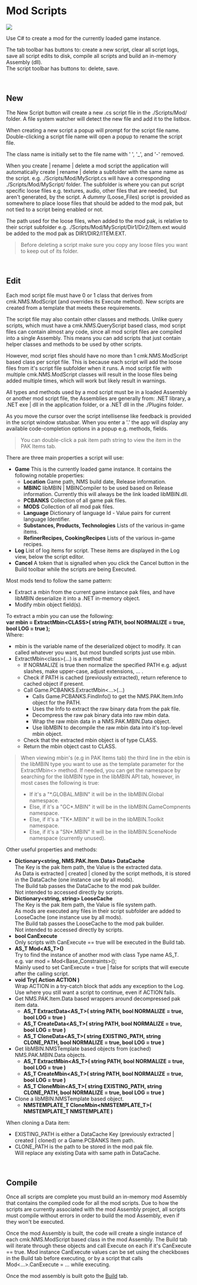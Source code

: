 # Mod Scripts
![](ScriptMod.png)

Use C# to create a mod for the currently loaded game instance.

The tab toolbar has buttons to: create a new script, clear all script logs, save all script edits to disk, compile all scripts and build an in-memory Assembly (dll).</br>
The script toolbar has buttons to: delete, save.

</br>

## New
The New Script button will create a new .cs script file in the ./Scripts/Mod/ folder.
A file system watcher will detect the new file and add it to the listbox.

When creating a new script a popup will prompt for the script file name.</br>
Double-clicking a script file name will open a popup to rename the script file.

The class name is initially set to the file name with ' ', '_', and '-' removed.

When you create | rename | delete a mod script the application will automatically create | rename | delete a subfolder with the same name as the script.
e.g. ./Scripts/Mod/MyScript.cs will have a corresponding ./Scripts/Mod/MyScript/ folder.
The subfolder is where you can put script specific loose files e.g. textures, audio, other files that are needed, but aren't generated, by the script.
A *dummy* (Loose_Files) script is provided as somewhere to place loose files that should be added to the mod pak, but not tied to a script being enabled or not.

The path used for the loose files, when added to the mod pak, is relative to their script subfolder
e.g. ./Scripts/Mod/MyScript/Dir1/Dir2/Item.ext would be added to the mod pak as DIR1/DIR2/ITEM.EXT.

> Before deleting a script make sure you copy any loose files you want to keep out of its folder.

</br>

## Edit
Each mod script file must have 0 or 1 class that derives from cmk.NMS.ModScript (and overrides its Execute method).
New scripts are created from a template that meets these requirements.

The script file may also contain other classes and methods.
Unlike query scripts, which must have a cmk.NMS.QueryScript based class, mod script files can contain almost any code, since all mod script files are compiled into a single Assembly.
This means you can add scripts that just contain helper classes and methods to be used by other scripts.

However, mod script files should have no more than 1 cmk.NMS.ModScript based class per script file.
This is because each script will add the loose files from it's script file subfolder when it runs.
A mod script file with multiple cmk.NMS.ModScript classes will result in the loose files being added multiple times,
which will work but likely result in warnings.

All types and methods used by a mod script must be in a loaded Assembly or another mod script file, the Assemblies are generally from: .NET library, a .NET exe | dll in the application folder, or a .NET dll in the ./Plugins folder.

As you move the cursor over the script intellisense like feedback is provided in the script window statusbar.
When you enter a '.' the app will display any available code-completion options in a popup e.g. methods, fields.

> You can double-click a pak item path string to view the item in the PAK Items tab.

There are three main properties a script will use:

- **Game**  This is the currently loaded game instance.  It contains the following notable properties:
  - **Location**  Game path, NMS build date, Release information.
  - **MBINC**  libMBIN | MBINCompiler to be used based on Release information.
    Currently this will always be the link loaded libMBIN.dll.
  - **PCBANKS**  Collection of all game pak files.
  - **MODS**  Collection of all mod pak files.
  - **Language**  Dictionary of language Id - Value pairs for current language Identifier.
  - **Substances, Products, Technologies**  Lists of the various in-game items.
  - **RefinerRecipes, CookingRecipes**  Lists of the various in-game recipes.
- **Log**  List of log items for script.  These items are displayed in the Log view, below the script editor.
- **Cancel**  A token that is signalled when you click the Cancel button in the Build toolbar while the scripts are being Executed.

Most mods tend to follow the same pattern:
- Extract a mbin from the current game instance pak files, and have libMBIN deserialize it into a .NET in-memory object.
- Modify mbin object field(s).

To extract a mbin you can use the following:</br>
**var mbin = ExtractMbin\<CLASS\>( string PATH, bool NORMALIZE = true, bool LOG = true );**</br>
Where:
- mbin is the variable name of the deserialized object to modify.  It can called whatever you want, but most bundled scripts just use mbin.
- ExtractMbin\<class\>(...) is a method that:
  - If NORMALIZE is true then normalize the specified PATH e.g. adjust slashes, make upper-case, adjust extensions, ... .
  - Check if PATH is cached (previously extracted), return reference to cached object if present.
  - Call Game.PCBANKS.ExtractMbin<...>(...)
    - Calls Game.PCBANKS.FindInfo() to get the NMS.PAK.Item.Info object for the PATH.
    - Uses the Info to extract the raw binary data from the pak file.
    - Decompress the raw pak binary data into raw mbin data.
    - Wrap the raw mbin data in a NMS.PAK.MBIN.Data object.
    - Use libMBIN to decompile the raw mbin data into it's top-level mbin object.
  - Check that the extracted mbin object is of type CLASS.
  - Return the mbin object cast to CLASS. 

> When viewing mbin's (e.g in PAK Items tab) the third line in the ebin is the libMBIN type you want to use as the template parameter for the ExtractMbin<> method.
> If needed, you can get the namespace by searching for the libMBIN type in the libMBIN API tab, however, in most cases the following is true:
> - If it's a "*.GLOBAL.MBIN" it will be in the libMBIN.Global namespace.
> - Else, if it's a "GC*.MBIN" it will be in the libMBIN.GameCompnents namespace.
> - Else, if it's a "TK*.MBIN" it will be in the libMBIN.Toolkit namespace.
> - Else, if it's a "SN*.MBIN" it will be in the libMBIN.SceneNode namespace (currently unused).

Other useful properties and methods:
- **Dictionary<string, NMS.PAK.Item.Data> DataCache**</br>
  The Key is the pak Item path, the Value is the extracted data.</br>
  As Data is extracted | created | cloned by the script methods, it is stored in the DataCache (one instance use by all mods).</br>
  The Build tab passes the DataCache to the mod pak builder.</br>
  Not intended to accessed directly by scripts.
- **Dictionary<string, string> LooseCache**</br>
  The Key is the pak Item path, the Value is file system path.</br>
  As mods are executed any files in their script subfolder are added to LooseCache (one instance use by all mods).</br>
  The Build tab passes the LooseCache to the mod pak builder.</br>
  Not intended to accessed directly by scripts.
- **bool CanExecute**</br>
  Only scripts with CanExecute == true will be executed in the Build tab.
- **AS_T Mod<AS_T>()**</br>
  Try to find the instance of another mod with class Type name AS_T.</br>
  e.g. var mod = Mod<Base_Constraints>();</br>
  Mainly used to set CanExecute = true | false for scripts that will execute after the calling script.
- **void Try( Action ACTION )**</br>
  Wrap ACTION in a try-catch block that adds any exception to the Log.</br>
  Use where you still want a script to continue, even if ACTION fails.
- Get NMS.PAK.Item.Data based wrappers around decompressed pak item data.
  - **AS_T ExtractData<AS_T>( string PATH, bool NORMALIZE = true, bool LOG = true )**
  - **AS_T CreateData<AS_T>( string PATH, bool NORMALIZE = true, bool LOG = true )**
  - **AS_T CloneData<AS_T>( string EXISTING_PATH, string CLONE_PATH, bool NORMALIZE = true, bool LOG = true )**
- Get libMBIN.NMSTemplate based objects from (cached) NMS.PAK.MBIN.Data objects.
  - **AS_T ExtractMbin<AS_T>( string PATH, bool NORMALIZE = true, bool LOG = true )**
  - **AS_T CreateMbin<AS_T>( string PATH, bool NORMALIZE = true, bool LOG = true )**
  - **AS_T CloneMbin<AS_T>( string EXISTING_PATH, string CLONE_PATH, bool NORMALIZE = true, bool LOG = true )**
- Clone a libMBIN.NMSTemplate based object.</br>
  - **NMSTEMPLATE_T CloneMbin<NMSTEMPLATE_T>( NMSTEMPLATE_T NMSTEMPLATE )**</br>

When cloning a Data item:
- EXISTING_PATH is either a DataCache Key (previously extracted | created | cloned) or a Game.PCBANKS Item path.
- CLONE_PATH is the path to be stored in the mod pak file.</br>
  Will replace any existing Data with same path in DataCache.

</br>

## Compile
Once all scripts are complete you must build an in-memory mod Assembly that contains the compiled code for all the mod scripts.
Due to how the scripts are currently associated with the mod Assembly project, all scripts must compile without errors in order to build the mod Assembly, even if they won't be executed.

Once the mod Assembly is built, the code will create a single instance of each cmk.NMS.ModScript based class in the mod Assembly.
The Build tab will iterate through these objects and call Execute on each if it's CanExecute == true.
Mod instance CanExecute values can be set using the checkboxes in the Build tab before executing, or by a script that calls Mod<...>.CanExecute = ... while executing.

Once the mod assembly is built goto the [Build](../Build/Build.md) tab.

</br>
